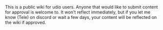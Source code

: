 This is a public wiki for udio users.
Anyone that would like to submit content for approval is welcome to. 
It won't reflect immediately, but if you let me know (Tele) on discord or wait a few days, your content will be reflected on the wiki if approved.
